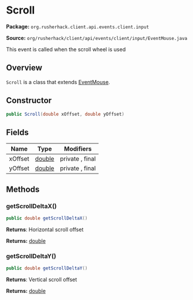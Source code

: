 # Scroll

**Package:** `org.rusherhack.client.api.events.client.input`

**Source:** `org/rusherhack/client/api/events/client/input/EventMouse.java`

This event is called when the scroll wheel is used

## Overview

`Scroll` is a class that extends [EventMouse](/client/api/events/client/input/EventMouse.md).

## Constructor

```java
public Scroll(double xOffset, double yOffset)
```

## Fields

| Name | Type | Modifiers |
|------|------|----------|
| xOffset | [double](https://docs.oracle.com/en/java/javase/21/docs/api/java.base/java/lang/Double.html) | private , final |
| yOffset | [double](https://docs.oracle.com/en/java/javase/21/docs/api/java.base/java/lang/Double.html) | private , final |


## Methods

### getScrollDeltaX()

```java
public double getScrollDeltaX()
```

**Returns**: Horizontal scroll offset



**Returns:** [double](https://docs.oracle.com/en/java/javase/21/docs/api/java.base/java/lang/Double.html)

### getScrollDeltaY()

```java
public double getScrollDeltaY()
```

**Returns**: Vertical scroll offset



**Returns:** [double](https://docs.oracle.com/en/java/javase/21/docs/api/java.base/java/lang/Double.html)

